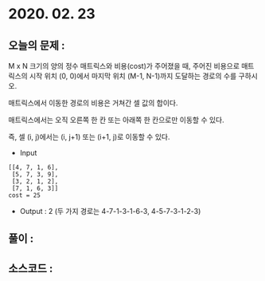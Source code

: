 # 2020. 02. 23

## 오늘의 문제 : 
M x N 크기의 양의 정수 매트릭스와 비용(cost)가 주어졌을 때, 주어진 비용으로 매트릭스의 시작 위치 (0, 0)에서 마지막 위치 (M-1, N-1)까지 도달하는 경로의 수를 구하시오.

매트릭스에서 이동한 경로의 비용은 거쳐간 셀 값의 합이다.

매트릭스에서는 오직 오른쪽 한 칸 또는 아래쪽 한 칸으로만 이동할 수 있다.

즉, 셀 (i, j)에서는 (i, j+1) 또는 (i+1, j)로 이동할 수 있다.

- Input
``` 
[[4, 7, 1, 6],
 [5, 7, 3, 9],
 [3, 2, 1, 2],
 [7, 1, 6, 3]]
cost = 25
```
- Output : 2 (두 가지 경로는 4-7-1-3-1-6-3, 4-5-7-3-1-2-3)

## 풀이 : 
  
## 소스코드 :
